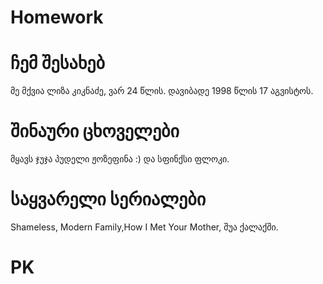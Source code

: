 # Homework

# ჩემ შესახებ
მე მქვია ლიზა კიკნაძე, ვარ 24 წლის. დავიბადე 1998 წლის 17 აგვისტოს. 
# შინაური ცხოველები
მყავს ჯუჯა პუდელი ჟოზეფინა :) და სფინქსი ფლოკი.
# საყვარელი სერიალები
Shameless, Modern Family,How I Met Your Mother, შუა ქალაქში.
# PK